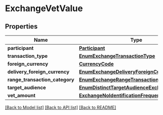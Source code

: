 # ExchangeVetValue

## Properties
Name | Type | Description | Notes
------------ | ------------- | ------------- | -------------
**participant** | [**Participant**](Participant.md) |  | 
**transaction_type** | [**EnumExchangeTransactionType**](EnumExchangeTransactionType.md) |  | 
**foreign_currency** | [**CurrencyCode**](CurrencyCode.md) |  | 
**delivery_foreign_currency** | [**EnumExchangeDeliveryForeignCurrency**](EnumExchangeDeliveryForeignCurrency.md) |  | 
**range_transaction_category** | [**EnumExchangeRangeTransactionCategory**](EnumExchangeRangeTransactionCategory.md) |  | 
**target_audience** | [**EnumDistinctTargetAudienceExchange**](EnumDistinctTargetAudienceExchange.md) |  | 
**vet_amount** | [**ExchangeNoIdentificationFrequencyDistribution**](ExchangeNoIdentificationFrequencyDistribution.md) |  | 

[[Back to Model list]](../README.md#documentation-for-models) [[Back to API list]](../README.md#documentation-for-api-endpoints) [[Back to README]](../README.md)

